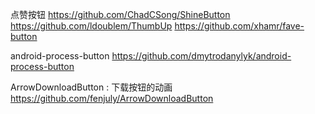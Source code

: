 点赞按钮
https://github.com/ChadCSong/ShineButton
https://github.com/ldoublem/ThumbUp
https://github.com/xhamr/fave-button

android-process-button
https://github.com/dmytrodanylyk/android-process-button

ArrowDownloadButton : 下载按钮的动画
https://github.com/fenjuly/ArrowDownloadButton
